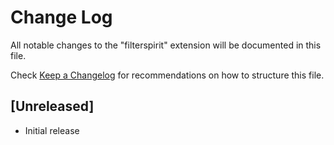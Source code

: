 # Change Log

All notable changes to the "filterspirit" extension will be documented in this file.

Check [Keep a Changelog](http://keepachangelog.com/) for recommendations on how to structure this file.

## [Unreleased]

- Initial release